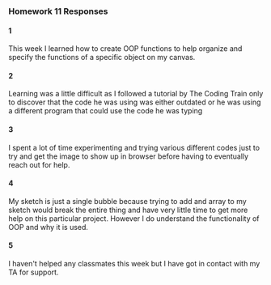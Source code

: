 ### Homework 11 Responses



#### 1
This week I learned how to create OOP functions to help organize and specify the functions of a specific object on my canvas.
#### 2
Learning was a little difficult as I followed a tutorial by The Coding Train only to discover that the code he was using was either outdated or he was using a different program that could use the code he was typing

#### 3
I spent a lot of time experimenting and trying various different codes just to try and get the image to show up in browser before having to eventually reach out for help.

#### 4
My sketch is just a single bubble because trying to add and array to my sketch would break the entire thing and have very little time to get more help on this particular project. However I do understand the functionality of OOP and why it is used.

#### 5
I haven't helped any classmates this week but I have got in contact with my TA for support.
